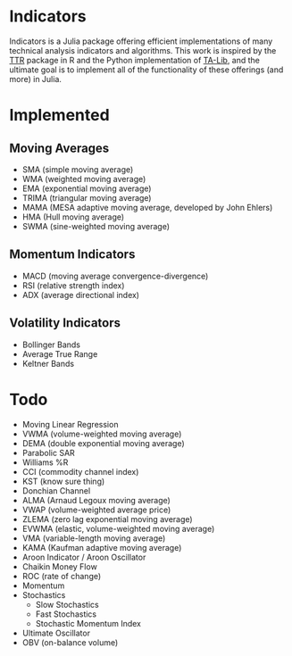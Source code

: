 # Indicators

Indicators is a Julia package offering efficient implementations of many technical analysis indicators and algorithms. This work is inspired by the [TTR](https://github.com/joshuaulrich/TTR) package in R and the Python implementation of [TA-Lib](https://github.com/mrjbq7/ta-lib), and the ultimate goal is to implement all of the functionality of these offerings (and more) in Julia.

# Implemented
## Moving Averages
- SMA (simple moving average)
- WMA (weighted moving average)
- EMA (exponential moving average)
- TRIMA (triangular moving average)
- MAMA (MESA adaptive moving average, developed by John Ehlers)
- HMA (Hull moving average)
- SWMA (sine-weighted moving average)

## Momentum Indicators
- MACD (moving average convergence-divergence)
- RSI (relative strength index)
- ADX (average directional index)

## Volatility Indicators
- Bollinger Bands
- Average True Range
- Keltner Bands

# Todo
- Moving Linear Regression
- VWMA (volume-weighted moving average)
- DEMA (double exponential moving average)
- Parabolic SAR
- Williams %R
- CCI (commodity channel index)
- KST (know sure thing)
- Donchian Channel
- ALMA (Arnaud Legoux moving average)
- VWAP (volume-weighted average price)
- ZLEMA (zero lag exponential moving average)
- EVWMA (elastic, volume-weighted moving average)
- VMA (variable-length moving average)
- KAMA (Kaufman adaptive moving average)
- Aroon Indicator / Aroon Oscillator
- Chaikin Money Flow
- ROC (rate of change)
- Momentum
- Stochastics
  - Slow Stochastics
  - Fast Stochastics
  - Stochastic Momentum Index
- Ultimate Oscillator
- OBV (on-balance volume)
